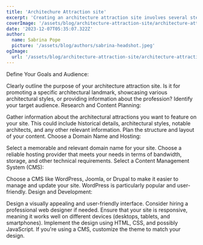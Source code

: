 ```yaml
---
title: 'Architechure Attraction site'
excerpt: 'Creating an architecture attraction site involves several steps, from planning and design to development and maintenance. Here is a general guide to help you get started:'
coverImage: '/assets/blog/architecture-attraction-site/architecture-attraction-site.jpg'
date: '2023-12-07T05:35:07.322Z'
author:
  name: Sabrina Pope
  picture: '/assets/blog/authors/sabrina-headshot.jpeg'
ogImage:
  url: '/assets/blog/architecture-attraction-site/architecture-attraction-site.jpg'                           
---
```


Define Your Goals and Audience:

Clearly outline the purpose of your architecture attraction site. Is it for promoting a specific architectural landmark, showcasing various architectural styles, or providing information about the profession? Identify your target audience.
Research and Content Planning:

Gather information about the architectural attractions you want to feature on your site. This could include historical details, architectural styles, notable architects, and any other relevant information. Plan the structure and layout of your content.
Choose a Domain Name and Hosting:

Select a memorable and relevant domain name for your site. Choose a reliable hosting provider that meets your needs in terms of bandwidth, storage, and other technical requirements.
Select a Content Management System (CMS):

Choose a CMS like WordPress, Joomla, or Drupal to make it easier to manage and update your site. WordPress is particularly popular and user-friendly.
Design and Development:

Design a visually appealing and user-friendly interface. Consider hiring a professional web designer if needed. Ensure that your site is responsive, meaning it works well on different devices (desktops, tablets, and smartphones).
Implement the design using HTML, CSS, and possibly JavaScript. If you're using a CMS, customize the theme to match your design.
